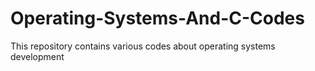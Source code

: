 # Operating-Systems-And-C-Codes
This repository contains various codes about operating systems development
